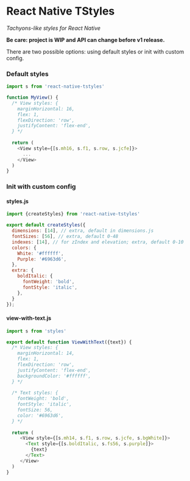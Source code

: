 # React Native TStyles

_Tachyons-like styles for React Native_

**Be care: project is WIP and API can change before v1 release.**

There are two possible options: using default styles or init with custom config. 

### Default styles

```js
import s from 'react-native-tstyles'

function MyView() {
  /* View styles: {
    marginHorizontal: 16,
    flex: 1,
    flexDirection: 'row',
    justifyContent: 'flex-end',
  } */
  
  return (
    <View style={[s.mh16, s.f1, s.row, s.jcfe]}>
      ...
    </View>
  )  
}
```

### Init with custom config

#### styles.js

```js
import {createStyles} from 'react-native-tstyles'

export default createStyles({
  dimensions: [14], // extra, default in dimensions.js
  fontSizes: [56], // extra, default 0-48
  indexes: [14], // for zIndex and elevation; extra, default 0-10
  colors: {
    White: '#ffffff',
    Purple: '#6963d6',
  },
  extra: {
    boldItalic: {
      fontWeight: 'bold',
      fontStyle: 'italic', 
    },
  }
});
```

#### view-with-text.js

```js
import s from 'styles'

export default function ViewWithText({text}) {
  /* View styles: {
    marginHorizontal: 14,
    flex: 1,
    flexDirection: 'row',
    justifyContent: 'flex-end',
    backgroundColor: '#ffffff',
  } */
  
  /* Text styles: {
    fontWeight: 'bold',
    fontStyle: 'italic',
    fontSize: 56,
    color: '#6963d6',
  } */
  
  return (
     <View style={[s.mh14, s.f1, s.row, s.jcfe, s.bgWhite]}>
       <Text style={[s.boldItalic, s.fs56, s.purple]}>
         {text}
       </Text>
     </View>   
  )
}
```
